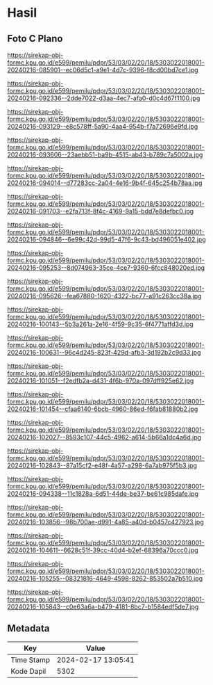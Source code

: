 # Hasil

## Foto C Plano

https://sirekap-obj-formc.kpu.go.id/e599/pemilu/pdpr/53/03/02/20/18/5303022018001-20240216-085901--ec06d5c1-a9e1-4d7c-9396-f8cd00bd7ce1.jpg

https://sirekap-obj-formc.kpu.go.id/e599/pemilu/pdpr/53/03/02/20/18/5303022018001-20240216-092336--2dde7022-d3aa-4ec7-afa0-d0c4d67f1100.jpg

https://sirekap-obj-formc.kpu.go.id/e599/pemilu/pdpr/53/03/02/20/18/5303022018001-20240216-093129--e8c578ff-5a90-4aa4-954b-f7a72696e9fd.jpg

https://sirekap-obj-formc.kpu.go.id/e599/pemilu/pdpr/53/03/02/20/18/5303022018001-20240216-093606--23aebb51-ba9b-4515-ab43-b789c7a5002a.jpg

https://sirekap-obj-formc.kpu.go.id/e599/pemilu/pdpr/53/03/02/20/18/5303022018001-20240216-094014--d77283cc-2a04-4e16-9b4f-645c254b78aa.jpg

https://sirekap-obj-formc.kpu.go.id/e599/pemilu/pdpr/53/03/02/20/18/5303022018001-20240216-091703--e2fa713f-8f4c-4169-9a15-bdd7e8defbc0.jpg

https://sirekap-obj-formc.kpu.go.id/e599/pemilu/pdpr/53/03/02/20/18/5303022018001-20240216-094846--6e99c42d-99d5-47f6-9c43-bd496051e402.jpg

https://sirekap-obj-formc.kpu.go.id/e599/pemilu/pdpr/53/03/02/20/18/5303022018001-20240216-095253--8d074963-35ce-4ce7-9360-6fcc848020ed.jpg

https://sirekap-obj-formc.kpu.go.id/e599/pemilu/pdpr/53/03/02/20/18/5303022018001-20240216-095626--fea67880-1620-4322-bc77-a91c263cc38a.jpg

https://sirekap-obj-formc.kpu.go.id/e599/pemilu/pdpr/53/03/02/20/18/5303022018001-20240216-100143--5b3a261a-2e16-4f59-9c35-6f4771affd3d.jpg

https://sirekap-obj-formc.kpu.go.id/e599/pemilu/pdpr/53/03/02/20/18/5303022018001-20240216-100631--96c4d245-823f-429d-afb3-3d192b2c9d33.jpg

https://sirekap-obj-formc.kpu.go.id/e599/pemilu/pdpr/53/03/02/20/18/5303022018001-20240216-101051--f2edfb2a-d431-4f6b-970a-097dff925e62.jpg

https://sirekap-obj-formc.kpu.go.id/e599/pemilu/pdpr/53/03/02/20/18/5303022018001-20240216-101454--cfaa6140-6bcb-4960-86ed-f6fab81880b2.jpg

https://sirekap-obj-formc.kpu.go.id/e599/pemilu/pdpr/53/03/02/20/18/5303022018001-20240216-102027--8593c107-44c5-4962-a614-5b66a1dc4a6d.jpg

https://sirekap-obj-formc.kpu.go.id/e599/pemilu/pdpr/53/03/02/20/18/5303022018001-20240216-102843--87a15cf2-e48f-4a57-a298-6a7ab975f5b3.jpg

https://sirekap-obj-formc.kpu.go.id/e599/pemilu/pdpr/53/03/02/20/18/5303022018001-20240216-094338--11c1828a-6d51-44de-be37-be61c985dafe.jpg

https://sirekap-obj-formc.kpu.go.id/e599/pemilu/pdpr/53/03/02/20/18/5303022018001-20240216-103856--98b700ae-d991-4a85-a40d-b0457c427923.jpg

https://sirekap-obj-formc.kpu.go.id/e599/pemilu/pdpr/53/03/02/20/18/5303022018001-20240216-104611--6628c51f-39cc-40d4-b2ef-68396a70ccc0.jpg

https://sirekap-obj-formc.kpu.go.id/e599/pemilu/pdpr/53/03/02/20/18/5303022018001-20240216-105255--08321816-4649-4598-8262-853502a7b510.jpg

https://sirekap-obj-formc.kpu.go.id/e599/pemilu/pdpr/53/03/02/20/18/5303022018001-20240216-105843--c0e63a6a-b479-4181-8bc7-b1584edf5de7.jpg


## Metadata

| Key        | Value               |
| ---------- | ------------------- |
| Time Stamp | 2024-02-17 13:05:41 |
| Kode Dapil | 5302                |



